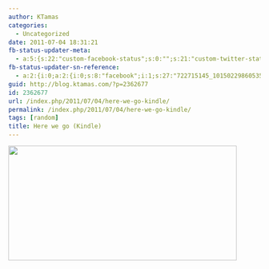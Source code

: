 ```yaml
---
author: KTamas
categories:
  - Uncategorized
date: 2011-07-04 18:31:21
fb-status-updater-meta:
  - a:5:{s:22:"custom-facebook-status";s:0:"";s:21:"custom-twitter-status";s:0:"";s:7:"fb-push";s:1:"1";s:7:"tw-push";s:1:"1";s:4:"push";s:1:"1";}
fb-status-updater-sn-reference:
  - a:2:{i:0;a:2:{i:0;s:8:"facebook";i:1;s:27:"722715145_10150229860535146";}i:1;a:2:{i:0;s:7:"twitter";i:1;s:17:"87921459451801600";}}
guid: http://blog.ktamas.com/?p=2362677
id: 2362677
url: /index.php/2011/07/04/here-we-go-kindle/
permalink: /index.php/2011/07/04/here-we-go-kindle/
tags: [random]
title: Here we go (Kindle)
---
```


[<img src="/wp-content/uploads/2011/07/Screen-shot-2011-07-04-at-6.20.40-PM.png" alt="" title="Screen shot 2011-07-04 at 6.20.40 PM" width="456" height="230" class="alignleft size-full wp-image-2362678" srcset="/wp-content/uploads/2011/07/Screen-shot-2011-07-04-at-6.20.40-PM.png 456w, /wp-content/uploads/2011/07/Screen-shot-2011-07-04-at-6.20.40-PM-300x151.png 300w" sizes="(max-width: 456px) 100vw, 456px" />](/wp-content/uploads/2011/07/Screen-shot-2011-07-04-at-6.20.40-PM.png)
